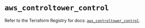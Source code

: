 # `aws_controltower_control`

Refer to the Terraform Registry for docs: [`aws_controltower_control`](https://registry.terraform.io/providers/hashicorp/aws/6.9.0/docs/resources/controltower_control).
